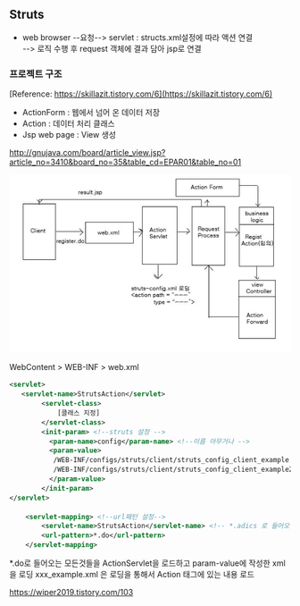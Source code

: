 ## Struts
* web browser --요청--> servlet : structs.xml설정에 따라 액션 연결  
--> 로직 수행 후 request 객체에 결과 담아 jsp로 연결

### 프로젝트 구조
[Reference: https://skillazit.tistory.com/6](https://skillazit.tistory.com/6)
* ActionForm : 웹에서 넘어 온 데이터 저장
* Action : 데이터 처리 클래스
* Jsp web page : View 생성


http://gnujava.com/board/article_view.jsp?article_no=3410&board_no=35&table_cd=EPAR01&table_no=01


<img src="https://github.com/hskim2019/Memo/blob/master/images/struts.jpg"/>

WebContent > WEB-INF > web.xml
```xml
<servlet>
   <servlet-name>StrutsAction</servlet>
   		<servlet-class>
			[클래스 지정]
		</servlet-class>
        <init-param> <!--struts 설정 -->
          <param-name>config</param-name> <!--이름 아무거나 -->
          <param-value>
           /WEB-INF/configs/struts/client/struts_config_client_example.xml <!--이런식으로 파일 지정-->
           /WEB-INF/configs/struts/client/struts_config_client_example2.xml 
          </param-value>
		</init-param>
</servlet>

	<servlet-mapping> <!--url패턴 설정-->
		<servlet-name>StrutsAction</servlet-name> <!-- *.adics 로 들어오면 servlet-name이 action 실행 -->
		<url-pattern>*.do</url-pattern>
	</servlet-mapping>
```
*.do로 들어오는 모든것들을  ActionServlet을 로드하고 param-value에 작성한 xml을 로딩
xxx_example.xml 은 로딩을 통해서 Action 태그에 있는 내용 로드


https://wiper2019.tistory.com/103